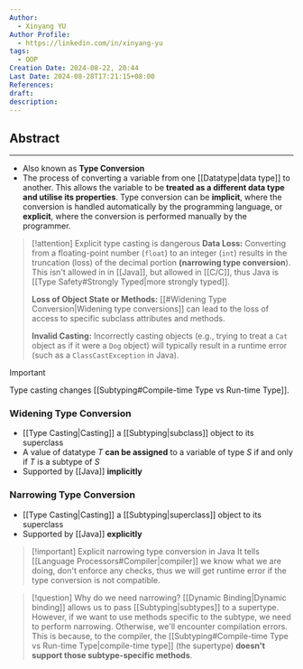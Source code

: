 ```yaml
---
Author:
  - Xinyang YU
Author Profile:
  - https://linkedin.com/in/xinyang-yu
tags:
  - OOP
Creation Date: 2024-08-22, 20:44
Last Date: 2024-08-28T17:21:15+08:00
References: 
draft: 
description: 
---
```

## Abstract
---
- Also known as **Type Conversion**
- The process of converting a variable from one [[Datatype|data type]] to another. This allows the variable to be **treated as a different data type and utilise its properties**. Type conversion can be **implicit**, where the conversion is handled automatically by the programming language, or **explicit**, where the conversion is performed manually by the programmer.

>[!attention] Explicit type casting is dangerous
> **Data Loss:** Converting from a floating-point number (`float`) to an integer (`int`) results in the truncation (loss) of the decimal portion **(narrowing type conversion**). This isn't allowed in in [[Java]], but allowed in [[C/C]], thus Java is [[Type Safety#Strongly Typed|more strongly typed]].
> 
> **Loss of Object State or Methods:** [[#Widening Type Conversion|Widening type conversions]] can lead to the loss of access to specific subclass attributes and methods.
> 
> **Invalid Casting:** Incorrectly casting objects (e.g., trying to treat a `Cat` object as if it were a `Dog` object) will typically result in a runtime error (such as a `ClassCastException` in Java).

>[!important]
> Type casting changes [[Subtyping#Compile-time Type vs Run-time Type]].
### Widening Type Conversion
- [[Type Casting|Casting]] a [[Subtyping|subclass]] object to its superclass
- A value of datatype $T$ **can be assigned** to a variable of type $S$ if and only if $T$ is a subtype of $S$
- Supported by [[Java]] **implicitly**

### Narrowing Type Conversion
- [[Type Casting|Casting]] a [[Subtyping|superclass]] object to its superclass
- Supported by [[Java]] **explicitly**

>[!important] Explicit narrowing type conversion in Java
> It tells [[Language Processors#Compiler|compiler]] we know what we are doing, don't enforce any checks, thus we will get runtime error if the type conversion is not compatible.


>[!question] Why do we need narrowing?
> [[Dynamic Binding|Dynamic binding]] allows us to pass [[Subtyping|subtypes]] to a supertype. However, if we want to use methods specific to the subtype, we need to perform narrowing. Otherwise, we'll encounter compilation errors. This is because, to the compiler, the [[Subtyping#Compile-time Type vs Run-time Type|compile-time type]] (the supertype) **doesn't support those subtype-specific methods**.